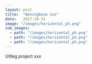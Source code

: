 ```yaml
---
layout: post
title:  "Woningbouw xxx"
date:   2017-10-31
image: "/images/horizontal_ph.png"
sub_images:
  - path: "/images/horizontal_ph.png"
  - path: "/images/horizontal_ph.png"
  - path: "/images/horizontal_ph.png"
---
```


Uitleg project xxx
